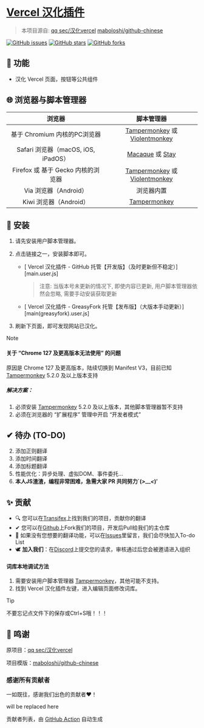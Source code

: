 # [Vercel 汉化插件][project-url]

> 本项目源自: [qq sec/汉化vercel](https://greasyfork.org/zh-CN/scripts/473850-汉化vercel)  [maboloshi/github-chinese](https://github.com/maboloshi/github-chinese)

  [![GitHub issues][issues-image]][issues-url]
  [![GitHub stars][stars-image]][stars-url]
  [![GitHub forks][forks-image]][forks-url]



## 🚩 功能

- 汉化 Vercel 页面，按钮等公共组件



## 🌐 浏览器与脚本管理器

浏览器                               | 脚本管理器
:----------------------------------: | :---------:
基于 Chromium 内核的PC浏览器 | [Tampermonkey][Tampermonkey] 或 [Violentmonkey][Violentmonkey]
Safari 浏览器（macOS, iOS, iPadOS）  | [Macaque][Macaque] 或 [Stay][Stay]
Firefox 或 基于 Gecko 内核的浏览器   | [Tampermonkey][Tampermonkey] 或 [Violentmonkey][Violentmonkey]
Via 浏览器（Android）                | 浏览器内置 
Kiwi 浏览器（Android） | [Tampermonkey][Tampermonkey] 



## 💽 安装

1. 请先安装用户脚本管理器。

1. 点击链接之一，安装脚本即可。
    - [ Vercel 汉化插件 - GitHub 托管【开发版】（及时更新但不稳定）][main.user.js]
      
        > 注意: 当版本号未更新的情况下, 即使内容已更新, 用户脚本管理器依然会忽略, 需要手动安装获取更新
      
    - [ Vercel 汉化插件 - GreasyFork 托管【发布版】（大版本手动更新）][main(greasyfork).user.js]
    
1. 刷新下页面，即可发现网站已汉化。
> [!Note]
>
> #### 关于 “Chrome 127 及更高版本无法使用” 的问题
> 原因是 Chrome 127 及更高版本，陆续切换到 Manifest V3，目前已知 [Tampermonkey][Tampermonkey] 5.2.0 及以上版本支持
> ##### 解决方案：
> 1. 必须安装 [Tampermonkey][Tampermonkey] 5.2.0 及以上版本，其他脚本管理器暂不支持
> 2. 必须在浏览器的 “扩展程序” 管理中开启 “开发者模式”



## ✔ 待办 (TO-DO)

2. 添加正则翻译
2. 添加时间翻译
2. 添加标题翻译
2. 性能优化：异步处理、虚拟DOM、事件委托...
2. **本人JS渣渣，编程非常困难，急需大家 PR 共同努力`(*>﹏<*)′**



## ✨ 贡献

- 🔍 您可以在[Transifex](https://explore.transifex.com/)上找到我们的项目，贡献你的翻译
- ✔ 您可以在[Github](https://github.com/MCGA1976)上Fork我们的项目，开发后Pull给我们的主仓库
- 🤯 如果没有您想要的翻译功能，可以在[Issues][issues-url]里留言，我们会尽快加入To-do List
- 🕊 **加入我们**：在[Discord](https://discord.com/channels/1223212822679392276)上提交您的请求，审核通过后您会被邀请进入组织

#### 词库本地调试方法

1. 需要安装用户脚本管理器 [Tampermonkey][Tampermonkey]，其他可能不支持。
1. 找到 Vercel 汉化插件左键，进入编辑页面修改词库。

  > [!TIP]
  > 不要忘记点文件下的保存或Ctrl+S哦！！！



</details>

[project-url]: https://github.com/MCGA1976/VercelCN "Vercel 汉化插件"

[issues-url]: https://github.com/MCGA1976/VercelCN/issues "议题"
[issues-image]: https://img.shields.io/github/issues/MCGA1976/VercelCN?style=flat-square&logo=github&label=Issue

[stars-url]: https://github.com/MCGA1976/VercelCN/stargazers "星标"
[stars-image]: https://img.shields.io/github/stars/MCGA1976/VercelCN?style=flat-square&logo=github&label=Star

[forks-url]: https://github.com/MCGA1976/VercelCN/network "复刻"
[forks-image]: https://img.shields.io/github/forks/MCGA1976/VercelCN?style=flat-square&logo=github&label=Fork

[Tampermonkey]: http://tampermonkey.net/ "篡改猴"
[Violentmonkey]: https://violentmonkey.github.io/ "暴力猴"
[Macaque]: https://macaque.app/ "猕猴"
[Stay]: https://apps.apple.com/cn/app/stay-for-safari-%E6%B5%8F%E8%A7%88%E5%99%A8%E4%BC%B4%E4%BE%A3/id1591620171 "Stay"

## 💝 鸣谢

原项目：[qq sec/汉化vercel](https://greasyfork.org/zh-CN/scripts/473850-汉化vercel) 

项目模版：[maboloshi/github-chinese](https://github.com/maboloshi/github-chinese)

### 感谢所有贡献者

一如既往，感谢我们出色的贡献者❤️！

<!--GAMFC_DELIMITER-->will be replaced here<!--GAMFC_DELIMITER-END-->

贡献者列表，由 [GitHub Action](https://github.com/MCGA1976/VercelCN/blob/mian/.github/workflows/update_contributors_images.yml) 自动生成
